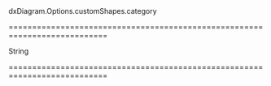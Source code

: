 <!--id-->dxDiagram.Options.customShapes.category<!--/id-->
===========================================================================
<!--type-->String<!--/type-->
===========================================================================

<!--shortDescription-->

<!--/shortDescription-->

<!--fullDescription-->

<!--/fullDescription-->